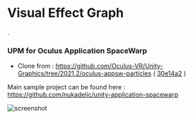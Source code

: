 # Visual Effect Graph

.
### UPM for Oculus Application SpaceWarp
  
  
* Clone from : https://github.com/Oculus-VR/Unity-Graphics/tree/2021.2/oculus-appsw-particles ( [30e14a2](https://github.com/Oculus-VR/Unity-Graphics/tree/30e14a2ca18f7c4c9903767895c1ca15d1af6c76) ) 
  
  
Main sample project can be found here : https://github.com/nukadelic/unity-application-spacewarp  
  
![screenshot](https://raw.githubusercontent.com/nukadelic/unity-application-spacewarp/master/Img/screenshot.png)
